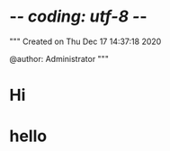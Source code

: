 # -*- coding: utf-8 -*-
"""
Created on Thu Dec 17 14:37:18 2020

@author: Administrator
"""

# Hi

# hello